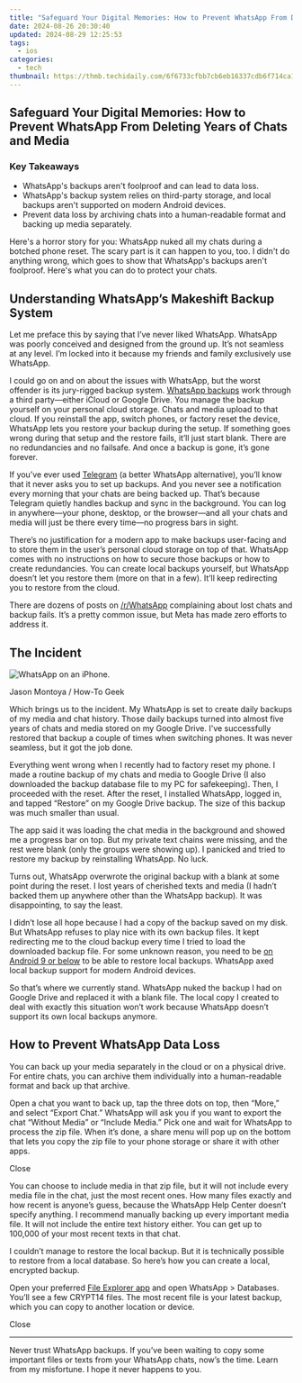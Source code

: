 ```yaml
---
title: "Safeguard Your Digital Memories: How to Prevent WhatsApp From Deleting Years of Chats and Media"
date: 2024-08-26 20:30:40
updated: 2024-08-29 12:25:53
tags:
  - ios
categories:
  - tech
thumbnail: https://thmb.techidaily.com/6f6733cfbb7cb6eb16337cdb6f714ca1fb4c152160890846a7104d3b895b2849.jpg
---
```


## Safeguard Your Digital Memories: How to Prevent WhatsApp From Deleting Years of Chats and Media

### Key Takeaways

* WhatsApp's backups aren't foolproof and can lead to data loss.
* WhatsApp's backup system relies on third-party storage, and local backups aren't supported on modern Android devices.
* Prevent data loss by archiving chats into a human-readable format and backing up media separately.

 Here's a horror story for you: WhatsApp nuked all my chats during a botched phone reset. The scary part is it can happen to you, too. I didn't do anything wrong, which goes to show that WhatsApp's backups aren't foolproof. Here's what you can do to protect your chats.

##  Understanding WhatsApp’s Makeshift Backup System

 Let me preface this by saying that I’ve never liked WhatsApp. WhatsApp was poorly conceived and designed from the ground up. It’s not seamless at any level. I’m locked into it because my friends and family exclusively use WhatsApp.

 I could go on and on about the issues with WhatsApp, but the worst offender is its jury-rigged backup system. [WhatsApp backups](https://driver-download.techidaily.com/official-hp-wireless-and-ethernet-driver-downloads-for-various-windows-versions/) work through a third party—either iCloud or Google Drive. You manage the backup yourself on your personal cloud storage. Chats and media upload to that cloud. If you reinstall the app, switch phones, or factory reset the device, WhatsApp lets you restore your backup during the setup. If something goes wrong during that setup and the restore fails, it’ll just start blank. There are no redundancies and no failsafe. And once a backup is gone, it’s gone forever.

 If you’ve ever used [Telegram](https://android-location-track.techidaily.com/in-2024-ways-to-stop-parent-tracking-your-realme-12plus-5g-drfone-by-drfone-virtual-android/) (a better WhatsApp alternative), you’ll know that it never asks you to set up backups. And you never see a notification every morning that your chats are being backed up. That’s because Telegram quietly handles backup and sync in the background. You can log in anywhere—your phone, desktop, or the browser—and all your chats and media will just be there every time—no progress bars in sight.

 There’s no justification for a modern app to make backups user-facing and to store them in the user’s personal cloud storage on top of that. WhatsApp comes with no instructions on how to secure those backups or how to create redundancies. You can create local backups yourself, but WhatsApp doesn’t let you restore them (more on that in a few). It’ll keep redirecting you to restore from the cloud.

 There are dozens of posts on [/r/WhatsApp](https://www.reddit.com/r/whatsapp/) complaining about lost chats and backup fails. It’s a pretty common issue, but Meta has made zero efforts to address it.

##  The Incident

![WhatsApp on an iPhone.](https://static1.howtogeekimages.com/wordpress/wp-content/uploads/2023/09/52862665915_ed59c61a75_o.jpg) 

Jason Montoya / How-To Geek

 Which brings us to the incident. My WhatsApp is set to create daily backups of my media and chat history. Those daily backups turned into almost five years of chats and media stored on my Google Drive. I've successfully restored that backup a couple of times when switching phones. It was never seamless, but it got the job done.

 Everything went wrong when I recently had to factory reset my phone. I made a routine backup of my chats and media to Google Drive (I also downloaded the backup database file to my PC for safekeeping). Then, I proceeded with the reset. After the reset, I installed WhatsApp, logged in, and tapped “Restore” on my Google Drive backup. The size of this backup was much smaller than usual.

 The app said it was loading the chat media in the background and showed me a progress bar on top. But my private text chains were missing, and the rest were blank (only the groups were showing up). I panicked and tried to restore my backup by reinstalling WhatsApp. No luck.

 Turns out, WhatsApp overwrote the original backup with a blank at some point during the reset. I lost years of cherished texts and media (I hadn’t backed them up anywhere other than the WhatsApp backup). It was disappointing, to say the least.

 I didn’t lose all hope because I had a copy of the backup saved on my disk. But WhatsApp refuses to play nice with its own backup files. It kept redirecting me to the cloud backup every time I tried to load the downloaded backup file. For some unknown reason, you need to be [on Android 9 or below](https://faq.whatsapp.com/6181521285295518/?cms%5Fplatform=android) to be able to restore local backups. WhatsApp axed local backup support for modern Android devices.

 So that’s where we currently stand. WhatsApp nuked the backup I had on Google Drive and replaced it with a blank file. The local copy I created to deal with exactly this situation won’t work because WhatsApp doesn’t support its own local backups anymore.

##  How to Prevent WhatsApp Data Loss

 You can back up your media separately in the cloud or on a physical drive. For entire chats, you can archive them individually into a human-readable format and back up that archive.

 Open a chat you want to back up, tap the three dots on top, then “More,” and select “Export Chat.” WhatsApp will ask you if you want to export the chat “Without Media” or “Include Media.” Pick one and wait for WhatsApp to process the zip file. When it’s done, a share menu will pop up on the bottom that lets you copy the zip file to your phone storage or share it with other apps.

Close 

 You can choose to include media in that zip file, but it will not include every media file in the chat, just the most recent ones. How many files exactly and how recent is anyone’s guess, because the WhatsApp Help Center doesn’t specify anything. I recommend manually backing up every important media file. It will not include the entire text history either. You can get up to 100,000 of your most recent texts in that chat.

 I couldn’t manage to restore the local backup. But it is technically possible to restore from a local database. So here’s how you can create a local, encrypted backup.

 Open your preferred [File Explorer app](https://extra-lessons.techidaily.com/new-beyond-imagination-the-best-sci-fi-metaverse-films-for-adventurers/) and open WhatsApp > Databases. You’ll see a few CRYPT14 files. The most recent file is your latest backup, which you can copy to another location or device.

Close 

---

 Never trust WhatsApp backups. If you’ve been waiting to copy some important files or texts from your WhatsApp chats, now’s the time. Learn from my misfortune. I hope it never happens to you.

<ins class="adsbygoogle"
     style="display:block"
     data-ad-format="autorelaxed"
     data-ad-client="ca-pub-7571918770474297"
     data-ad-slot="1223367746"></ins>



<ins class="adsbygoogle"
     style="display:block"
     data-ad-client="ca-pub-7571918770474297"
     data-ad-slot="8358498916"
     data-ad-format="auto"
     data-full-width-responsive="true"></ins>
